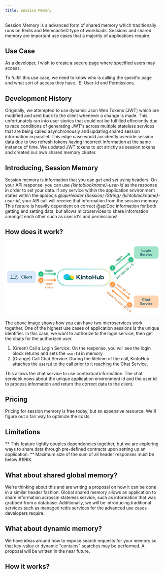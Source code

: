 ```yaml
---
title: Session Memory
---
```


Session Memory is a advanced form of shared memory which traditionally runs on Redis and MemcacheD type of workloads.  Sessions and shared memory are important use cases that a majority of applications require.

## Use Case

As a developer, I wish to create a secure page where specified users may access.

To fulfill this use case, we need to know who is calling the specific page and what sort of access they have. IE: User-Id and Permissions.

## Development History

Originally, we attempted to use dynamic Json Web Tokens (JWT) which are modified and sent back to the client whenever a change is made.  This unfortunately ran into user stories that could not be fulfilled effeciently due to race conditions of generating JWT's across multiple stateless services that are being called asynchronously and updating shared session information in parallel.  This edge case would accidently override session data due to two refresh tokens having incorrect information at the same instance of time. We updated JWT tokens to act strictly as session tokens and created our own shared memory cluster.

## Introducing, Session Memory

Session memory is information that you can *get* and *set* using headers.  On your API response, you can use *{kintoblockname}-user-id* as the response in order to set your data.  If any service within the application environment states within the apidocjs *@apiHeader (Session) {String} {kintoblockname}-user-id*, your API call will receive that information from the session memory.  This feature is heavily dependent on correct @apiDoc information for both getting and setting data, but allows microservices to share information amongst each other such as user id's and permissions!


## How does it work?

![Session memory example](/docs/assets/client-session-memory-example.png)


The above image shows how you can have two microservices work together.  One of the highest use cases of application sessions is the unique identifier.  In this case, we want to authorize to the login service, then get the chats for the authorized user.

1. (Green) Call a Login Service. On the response, you will see the login block returns and sets the `userId` in memory
2. (Orange) Call Chat Service. During the lifetime of the call, KintoHub attaches the `userId` to the call prior to it reaching the Chat Service.

This allows the chat service to use contextual information. The chat servicek nows about the unique application environment id and the user id to process information and return the correct data to the client.

## Pricing
Pricing for session memory is free today, but an expensive resource.  We'll figure out a fair way to optimize the costs.

## Limitations

** This feature tightly couples dependencies together, but we are exploring ways to share data through pre-defined contracts upon setting up an application.
** Maximum size of the sum of all header responses must be below 8196K.

## What about shared global memory?

We're thinking about this and are writing a proposal on how it can be done in a similar header fashion.  Global shared memory allows an application to share information acrossm stateless service, such as information that was grabbed from a database.  Additionally, we will be introducing traditional services such as managed redis services for the advanced use cases developers require.

## What about dynamic memory?

We have ideas around how to expose search requests for your memory so that key-value or dynamic "contains" searches may be performed. A proposal will be written in the near future.

## How it works?


